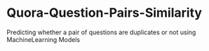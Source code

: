 # Quora-Question-Pairs-Similarity
Predicting whether a pair of questions are duplicates or not using MachineLearning Models
